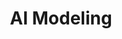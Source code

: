 ---
title : AI Modeling
layout : category
permalink : /categories/AI Modeling
taxonomy : AI Modeling
---
